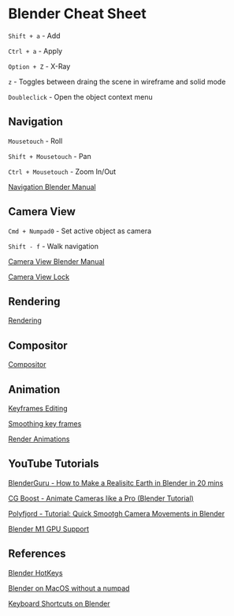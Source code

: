 # Blender Cheat Sheet

`Shift + a` - Add

`Ctrl + a` - Apply 

`Option + Z` - X-Ray

`z` - Toggles between draing the scene in wireframe and solid mode

`Doubleclick` - Open the object context menu

## Navigation

`Mousetouch` - Roll

`Shift + Mousetouch` - Pan

`Ctrl + Mousetouch` - Zoom In/Out

[Navigation Blender Manual](https://docs.blender.org/manual/en/latest/editors/3dview/navigate/navigation.html)

## Camera View

`Cmd + Numpad0` - Set active object as camera

`Shift - f` - Walk navigation

[Camera View Blender Manual](https://docs.blender.org/manual/en/latest/editors/3dview/navigate/camera_view.html)

[Camera View Lock](https://docs.blender.org/manual/en/latest/editors/3dview/sidebar.html#dview-lock-camera-to-view)

## Rendering

[Rendering](https://docs.blender.org/manual/en/latest/render/index.html)

## Compositor

[Compositor](https://docs.blender.org/manual/en/latest/editors/compositor.html)

## Animation

[Keyframes Editing](https://docs.blender.org/manual/en/latest/animation/keyframes/editing.html)

[Smoothing key frames](https://blender.stackexchange.com/questions/228514/how-to-make-animation-curve-more-smooth)

[Render Animations](https://docs.blender.org/manual/en/latest/render/output/animation.html)

## YouTube Tutorials

[BlenderGuru - How to Make a Realisitc Earth in Blender in 20 mins](https://youtu.be/0YZzHn0iz8U)

[CG Boost - Animate Cameras like a Pro (Blender Tutorial)](https://www.youtube.com/watch?v=COwENnPwWJ8&ab_channel=CGBoost)

[Polyfjord - Tutorial: Quick Smootgh Camera Movements in Blender](https://www.youtube.com/watch?v=a7qyW1G350g&ab_channel=Polyfjord)

[Blender M1 GPU Support](https://www.youtube.com/watch?v=1HpjNuVcFm0&ab_channel=Littlerolz)

## References

[Blender HotKeys](https://en.wikibooks.org/wiki/Blender_3D:_HotKeys/All)

[Blender on MacOS without a numpad](https://essentialpicks.com/using-blender-with-no-numpad/)

[Keyboard Shortcuts on Blender](https://blender.stackexchange.com/questions/105052/what-are-the-keyboard-shortcuts-on-mac-os-for-blender)
